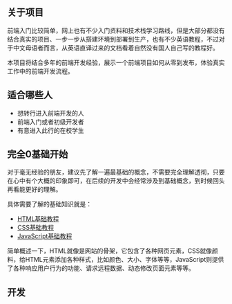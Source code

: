 ## 关于项目

前端入门比较简单，网上也有不少入门资料和技术栈学习路线，但是大部分都没有结合真实的项目、一步一步从搭建环境到部署到生产，也有不少英语教程，不过对于中文母语者而言，从英语直译过来的文档看着自然没有国人自己写的教程好。

本项目将结合多年的前端开发经验，展示一个前端项目如何从零到发布，体验真实工作中的前端开发流程。

## 适合哪些人

- 想转行进入前端开发的人
- 前端入门或者初级开发者
- 有意进入此行的在校学生

## 完全0基础开始

对于毫无经验的朋友，建议先了解一遍最基础的概念，不需要完全理解透彻，只要在心中有个大概的印象即可，在后续的开发中会经常涉及到基础概念，到时候回头再看能更好的理解。

具体需要了解的基础知识就是：
- [HTML基础教程](https://developer.mozilla.org/zh-CN/docs/Learn/HTML/Introduction_to_HTML)
- [CSS基础教程](https://developer.mozilla.org/zh-CN/docs/Learn/CSS/First_steps/What_is_CSS)
- [JavaScript基础教程](https://zh.javascript.info/intro)

简单概述一下，HTML就像是网站的骨架，它包含了各种网页元素，CSS就像颜料，给HTML元素添加各种样式，比如颜色、大小、字体等等，JavaScript则提供了各种响应用户行为的功能、请求远程数据、动态修改页面元素等等。

## 开发
